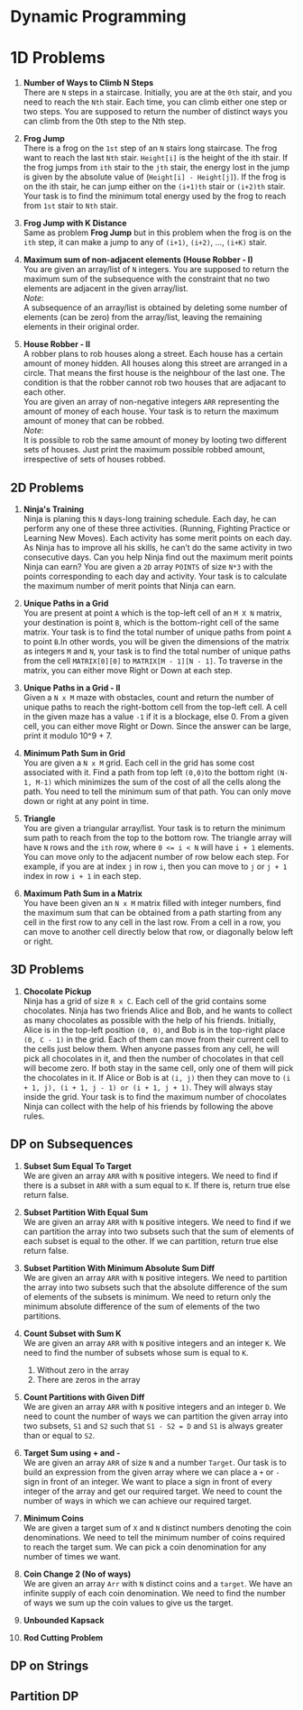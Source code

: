 # Dynamic Programming

# 1D Problems

1. **Number of Ways to Climb N Steps**  
   There are `N` steps in a staircase. Initially, you are at the `0th` stair, and you need to reach the `Nth` stair. Each time, you can climb either one step or two steps. You are supposed to return the number of distinct ways you can climb from the 0th step to the Nth step.
   
2. **Frog Jump**  
   There is a frog on the `1st` step of an `N` stairs long staircase. The frog want to reach the last `Nth` stair. `Height[i]` is the height of the ith stair. If the frog jumps from `ith` stair to the `jth` stair, the energy lost in the jump is given by the absolute value of (`Height[i] - Height[j]`). If the frog is on the ith stair, he can jump either on the `(i+1)th` stair or `(i+2)th` stair. Your task is to find the minimum total energy used by the frog to reach from `1st` stair to `Nth` stair.

3. **Frog Jump with K Distance**  
   Same as problem **Frog Jump** but in this problem when the frog is on the `ith` step, it can make a jump to any of `(i+1)`, `(i+2)`, ..., `(i+K)` stair.

4. **Maximum sum of non-adjacent elements (House Robber - I)**  
   You are given an array/list of `N` integers. You are supposed to return the maximum sum of the subsequence with the constraint that no two elements are adjacent in the given array/list.  
_Note_:  
A subsequence of an array/list is obtained by deleting some number of elements (can be zero) from the array/list, leaving the remaining elements in their original order.

5. **House Robber - II**  
   A robber plans to rob houses along a street. Each house has a certain amount of money hidden. All houses along this street are arranged in a circle. That means the first house is the neighbour of the last one. The condition is that the robber cannot rob two houses that are adjacant to each other.  
   You are given an array of non-negative integers `ARR` representing the amount of money of each house. Your task is to return the maximum amount of money that can be robbed.  
   _Note_:  
   It is possible to rob the same amount of money by looting two different sets of houses. Just print the maximum possible robbed amount, irrespective of sets of houses robbed.

## 2D Problems

1. **Ninja's Training**  
   Ninja is planing this `N` days-long training schedule. Each day, he can perform any one of these three activities. (Running, Fighting Practice or Learning New Moves). Each activity has some merit points on each day. As Ninja has to improve all his skills, he can’t do the same activity in two consecutive days. Can you help Ninja find out the maximum merit points Ninja can earn? You are given a `2D` array `POINTS` of size `N*3` with the points corresponding to each day and activity. Your task is to calculate the maximum number of merit points that Ninja can earn.

2. **Unique Paths in a Grid**  
   You are present at point `A` which is the top-left cell of an `M X N` matrix, your destination is point `B`, which is the bottom-right cell of the same matrix. Your task is to find the total number of unique paths from point `A` to point `B`.In other words, you will be given the dimensions of the matrix as integers `M` and `N`, your task is to find the total number of unique paths from the cell `MATRIX[0][0]` to `MATRIX[M - 1][N - 1]`. To traverse in the matrix, you can either move Right or Down at each step. 

3. **Unique Paths in a Grid - II**  
   Given a `N x M` maze with obstacles, count and return the number of unique paths to reach the right-bottom cell from the top-left cell. A cell in the given maze has a value `-1` if it is a blockage, else 0. From a given cell, you can either move Right or Down. Since the answer can be large, print it modulo 10^9 + 7.

4. **Minimum Path Sum in Grid**  
   You are given a `N x M` grid. Each cell in the grid has some cost associated with it. Find a path from top left `(0,0)`to the bottom right `(N-1, M-1)` which minimizes the sum of the cost of all the cells along the path. You need to tell the minimum sum of that path. You can only move down or right at any point in time.

5. **Triangle**  
   You are given a triangular array/list. Your task is to return the minimum sum path to reach from the top to the bottom row. The triangle array will have `N` rows and the `ith` row, where `0 <= i < N` will have `i + 1` elements. You can move only to the adjacent number of row below each step. For example, if you are at index `j` in row `i`, then you can move to `j` or `j + 1` index in row `i + 1` in each step.

6. **Maximum Path Sum in a Matrix**  
   You have been given an `N x M` matrix filled with integer numbers, find the maximum sum that can be obtained from a path starting from any cell in the first row to any cell in the last row. From a cell in a row, you can move to another cell directly below that row, or diagonally below left or right.

## 3D Problems

1. **Chocolate Pickup**  
   Ninja has a grid of size `R x C`. Each cell of the grid contains some chocolates. Ninja has two friends Alice and Bob, and he wants to collect as many chocolates as possible with the help of his friends. Initially, Alice is in the top-left position `(0, 0)`, and Bob is in the top-right place `(0, C - 1)` in the grid. Each of them can move from their current cell to the cells just below them. When anyone passes from any cell, he will pick all chocolates in it, and then the number of chocolates in that cell will become zero. If both stay in the same cell, only one of them will pick the chocolates in it. If Alice or Bob is at `(i, j)` then they can move to `(i + 1, j), (i + 1, j - 1) or (i + 1, j + 1)`. They will always stay inside the grid. Your task is to find the maximum number of chocolates Ninja can collect with the help of his friends by following the above rules.

## DP on Subsequences

1. **Subset Sum Equal To Target**  
   We are given an array `ARR` with `N` positive integers. We need to find if there is a subset in `ARR` with a sum equal to `K`. If there is, return true else return false.

2. **Subset Partition With Equal Sum**  
   We are given an array `ARR` with `N` positive integers. We need to find if we can partition the array into two subsets such that the sum of elements of each subset is equal to the other. If we can partition, return true else return false.   

3. **Subset Partition With Minimum Absolute Sum Diff**  
   We are given an array `ARR` with `N` positive integers. We need to partition the array into two subsets such that the absolute difference of the sum of elements of the subsets is minimum. We need to return only the minimum absolute difference of the sum of elements of the two partitions.

4. **Count Subset with Sum K**  
   We are given an array `ARR` with `N` positive integers and an integer `K`. We need to find the number of subsets whose sum is equal to `K`.
   1. Without zero in the array
   2. There are zeros in the array

5. **Count Partitions with Given Diff**  
    We are given an array `ARR` with `N` positive integers and an integer `D`. We need to count the number of ways we can partition the given array into two subsets, `S1` and `S2` such that `S1 - S2 = D` and `S1` is always greater than or equal to `S2`.

6. **Target Sum using + and -**  
    We are given an array `ARR` of size `N` and a number `Target`. Our task is to build an expression from the given array where we can place a `+` or `-` sign in front of an integer. We want to place a sign in front of every integer of the array and get our required target. We need to count the number of ways in which we can achieve our required target.

7. **Minimum Coins**  
    We are given a target sum of `X` and `N` distinct numbers denoting the coin denominations. We need to tell the minimum number of coins required to reach the target sum. We can pick a coin denomination for any number of times we want.

8. **Coin Change 2 (No of ways)**  
   We are given an array `Arr` with `N` distinct coins and a `target`. We have an infinite supply of each coin denomination. We need to find the number of ways we sum up the coin values to give us the target.
   
10. **Unbounded Kapsack**

11. **Rod Cutting Problem**

## DP on Strings

## Partition DP
